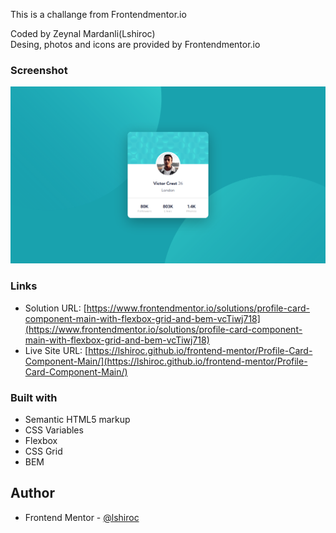 This is a challange from Frontendmentor.io

Coded by Zeynal Mardanli(Lshiroc)          
Desing, photos and icons are provided by Frontendmentor.io

### Screenshot

![](./screenshot.png)

### Links

- Solution URL: [https://www.frontendmentor.io/solutions/profile-card-component-main-with-flexbox-grid-and-bem-vcTiwj718](https://www.frontendmentor.io/solutions/profile-card-component-main-with-flexbox-grid-and-bem-vcTiwj718)
- Live Site URL: [https://lshiroc.github.io/frontend-mentor/Profile-Card-Component-Main/](https://lshiroc.github.io/frontend-mentor/Profile-Card-Component-Main/)

### Built with

- Semantic HTML5 markup
- CSS Variables
- Flexbox
- CSS Grid
- BEM


## Author

- Frontend Mentor - [@lshiroc](https://www.frontendmentor.io/profile/lshiroc)
